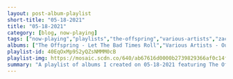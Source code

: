 ```yaml
---
layout: post-album-playlist
short-title: "05-18-2021"
title: "05-18-2021"
category: [blog, now-playing]
tags: ["now-playing","playlists","the-offspring","various-artists","zachary-thompson-grace","sole","justin-courtney-pierre","new-found-glory","tom-delonge"]
albums: ["The Offspring - Let The Bad Times Roll","Various Artists - Outlive Death","Zachary Thompson Grace - Intelligent Design Flaw","Sole - MBFX","Justin Courtney Pierre - Firehawk","New Found Glory - Catalyst","Tom DeLonge - To the Stars... Demos, Odds and Ends"]
playlist-id: 40EqOxMp9S2yQZsNMMM0cB
playlist-img: https://mosaic.scdn.co/640/ab67616d0000b2739829366af0c14fa1f31ced7fab67616d0000b273b07e0d97d4e1228ae4891893ab67616d0000b273dbe5f4e62fbcffc2cfd7b6f7ab67616d0000b273e31d1804c6dff32301137615
summary: "A playlist of albums I created on 05-18-2021 featuring The Offspring, Various Artists, Zachary Thompson Grace, Sole, Justin Courtney Pierre, New Found Glory, and Tom DeLonge"
---
```

